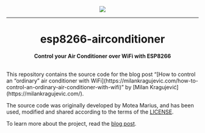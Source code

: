 <p align="Center">
  <a href="https://milankragujevic.com/how-to-control-an-ordinary-air-conditioner-with-wifi"><img src="https://milankragujevic.com/uploads/klima-hero_en_75j.jpg"></a>
  <hr>
  <h1 align="Center">esp8266-airconditioner</h1>
  <p align="Center"><b>Control your Air Conditioner over WiFi with ESP8266</b></p>
</p>
<br>
This repository contains the source code for the blog post “[How to control an “ordinary” air conditioner with WiFi](https://milankragujevic.com/how-to-control-an-ordinary-air-conditioner-with-wifi)” by [Milan Kragujević](https://milankragujevic.com/). 

The source code was originally developed by Motea Marius, and has been used, modified and shared according to the terms of the [LICENSE](https://github.com/milankragujevic/esp8266-airconditioner/blob/master/LICENSE). 

To learn more about the project, read the [blog post](https://milankragujevic.com/how-to-control-an-ordinary-air-conditioner-with-wifi). 
